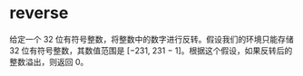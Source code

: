 # reverse
给定一个 32 位有符号整数，将整数中的数字进行反转。假设我们的环境只能存储 32 位有符号整数，其数值范围是 [−231,  231 − 1]。根据这个假设，如果反转后的整数溢出，则返回 0。
